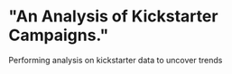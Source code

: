 # "An Analysis of Kickstarter Campaigns."
Performing analysis on kickstarter data to uncover trends
